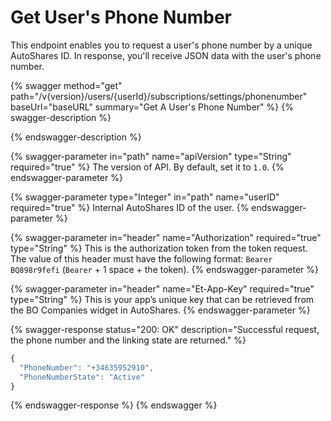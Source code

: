 # Get User's Phone Number

This endpoint enables you to request a user's phone number by a unique AutoShares ID. In response, you'll receive JSON data with the user's phone number.

{% swagger method="get" path="/v{version}/users/{userId}/subscriptions/settings/phonenumber" baseUrl="baseURL" summary="Get A User's Phone Number" %}
{% swagger-description %}

{% endswagger-description %}

{% swagger-parameter in="path" name="apiVersion" type="String" required="true" %}
The version of API. By default, set it to `1.0`.
{% endswagger-parameter %}

{% swagger-parameter type="Integer" in="path" name="userID" required="true" %}
Internal AutoShares ID of the user.
{% endswagger-parameter %}

{% swagger-parameter in="header" name="Authorization" required="true" type="String" %}
This is the authorization token from the token request. The value of this header must have the following format: `Bearer BQ898r9fefi` (`Bearer` + 1 space + the token).
{% endswagger-parameter %}

{% swagger-parameter in="header" name="Et-App-Key" required="true" type="String" %}
This is your app’s unique key that can be retrieved from the BO Companies widget in AutoShares.
{% endswagger-parameter %}

{% swagger-response status="200: OK" description="Successful request, the phone number and the linking state are returned." %}
```javascript
{
  "PhoneNumber": "+34635952910",
  "PhoneNumberState": "Active"
}
```
{% endswagger-response %}
{% endswagger %}
